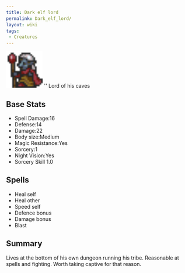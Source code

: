 ```yaml
---
title: Dark elf lord
permalink: Dark_elf_lord/
layout: wiki
tags:
 - Creatures
---
```


<img src="Dark_elf_lord.png" title="fig:Dark_elf_lord.png" alt="Dark_elf_lord.png" width="100" />
'' Lord of his caves

Base Stats
----------

-   Spell Damage:16
-   Defense:14
-   Damage:22
-   Body size:Medium
-   Magic Resistance:Yes
-   Sorcery:1
-   Night Vision:Yes
-   Sorcery Skill 1.0

Spells
------

-   Heal self
-   Heal other
-   Speed self
-   Defence bonus
-   Damage bonus
-   Blast

Summary
-------

Lives at the bottom of his own dungeon running his tribe. Reasonable at
spells and fighting. Worth taking captive for that reason.
